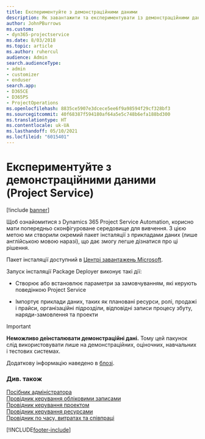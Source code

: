 ```yaml
---
title: Експериментуйте з демонстраційними даними
description: Як завантажити та експериментувати із демонстраційними даними для Project Service Automation.
author: JohnPBurrows
ms.custom:
- dyn365-projectservice
ms.date: 8/03/2018
ms.topic: article
ms.author: ruhercul
audience: Admin
search.audienceType:
- admin
- customizer
- enduser
search.app:
- D365CE
- D365PS
- ProjectOperations
ms.openlocfilehash: 8835ce5907e3dcece5ee6f9a98594f29cf328bf3
ms.sourcegitcommit: 40f68387f594180af64a5e5c748b6efa188bd300
ms.translationtype: HT
ms.contentlocale: uk-UA
ms.lasthandoff: 05/10/2021
ms.locfileid: "6015401"
---
```

# <a name="experiment-with-demo-data-project-service"></a>Експериментуйте з демонстраційними даними (Project Service)

[!include [banner](../includes/psa-now-project-operations.md)]

Щоб ознайомитися з Dynamics 365 Project Service Automation, корисно мати попередньо сконфігуроване середовище для вивчення. З цією метою ми створили окремий пакет інсталяції з прикладами даних (лише англійською мовою наразі), що дає змогу легше дізнатися про ці рішення. 

Пакет інсталяції доступний в [Центрі завантажень Microsoft](https://go.microsoft.com/fwlink/?linkid=859966).  

Запуск інсталяції Package Deployer виконує такі дії: 
  
-   Створює або встановлює параметри за замовчуванням, які керують поведінкою Project Service  
  
-   Імпортує приклади даних, таких як плановані ресурси, ролі, продажі і прайси, організаційні підрозділи, відповідні записи процесу збуту, наряди-замовлення та проекти    
  
> [!IMPORTANT]
> **Неможливо деінсталювати демонстраційні дані.** Тому цей пакунок слід використовувати лише на демонстраційних, оціночних, навчальних і тестових системах.

Додаткову інформацію наведено в [блозі](https://blogs.msdn.microsoft.com/crm/2017/10/24/microsoft-dynamics-365-for-field-service-and-project-service-automation-sample-data).





  
### <a name="see-also"></a>Див. також  
 [Посібник адміністратора](../psa/admin-guide.md)   
 [Провідник керування обліковими записами](../psa/account-manager-guide.md)   
 [Провідник керування проектом](../psa/project-manager-guide.md)   
 [Провідник керування ресурсами](../psa/resource-manager-guide.md)   
 [Провідник по часу, витратах та співпраці](../psa/time-expense-collaboration-guide.md)


[!INCLUDE[footer-include](../includes/footer-banner.md)]